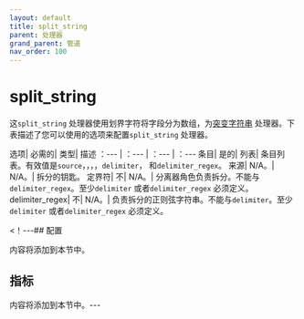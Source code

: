 ```yaml
---
layout: default
title: split_string
parent: 处理器
grand_parent: 管道
nav_order: 100
---
```


# split_string


这`split_string` 处理器使用划界字符将字段分为数组，为[突变字符串](https://github.com/opensearch-project/data-prepper/tree/main/data-prepper-plugins/mutate-string-processors#mutate-string-processors) 处理器。下表描述了您可以使用的选项来配置`split_string` 处理器。

选项| 必需的| 类型| 描述
：--- | ：--- | ：--- | ：---
条目| 是的| 列表| 条目列表。有效值是`source`，，，，`delimiter`， 和`delimiter_regex`。
来源| N/A。| N/A。| 拆分的钥匙。
定界符| 不| N/A。| 分离器角色负责拆分。不能与`delimiter_regex`。至少`delimiter` 或者`delimiter_regex` 必须定义。
delimiter_regex| 不| N/A。| 负责拆分的正则弦字符串。不能与`delimiter`。至少`delimiter` 或者`delimiter_regex` 必须定义。

<！---## 配置

内容将添加到本节中。

## 指标

内容将添加到本节中。---

